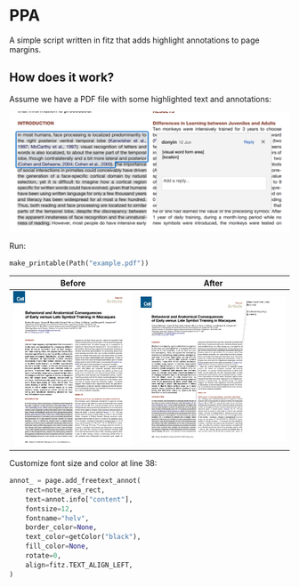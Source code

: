 
# PPA
A simple script written in fitz that adds highlight annotations to page margins.

## How does it work?
Assume we have a PDF file with some highlighted text and annotations:

![](demo/annot.png)

Run:
```python
make_printable(Path("example.pdf"))
```
Before             |  After
:-------------------------:|:-------------------------:
![](demo/example.png)  |  ![](demo/printable.png)

Customize font size and color at line 38:
```python
annot_ = page.add_freetext_annot(
    rect=note_area_rect,
    text=annot.info["content"],
    fontsize=12,
    fontname="helv",
    border_color=None,
    text_color=getColor("black"),
    fill_color=None,
    rotate=0,
    align=fitz.TEXT_ALIGN_LEFT,
)
```